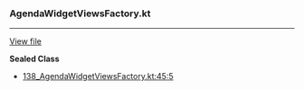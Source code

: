 ### AgendaWidgetViewsFactory.kt
---
[View file](../../precision_analyzed/138_AgendaWidgetViewsFactory.kt)

**Sealed Class**

 - [138_AgendaWidgetViewsFactory.kt:45:5](../../precision_analyzed/138_AgendaWidgetViewsFactory.kt#L45)
